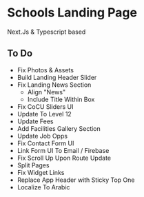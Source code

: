 # Schools Landing Page

Next.Js & Typescript based

## To Do

- Fix Photos & Assets
- Build Landing Header Slider
- Fix Landing News Section
  - Align "News"
  - Include Title Within Box
- Fix CoCU Sliders UI
- Update To Level 12
- Update Fees
- Add Facilities Gallery Section
- Update Job Opps
- Fix Contact Form UI
- Link Form UI To Email / Firebase
- Fix Scroll Up Upon Route Update
- Split Pages
- Fix Widget Links
- Replace App Header with Sticky Top One
- Localize To Arabic
